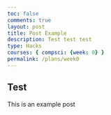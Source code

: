 ```yaml
---
toc: false
comments: true
layout: post
title: Post Example
description: Test test test
type: Hacks
courses: { compsci: {week: 0} }
permalink: /plans/week0
---
```


## Test
This is an example post

